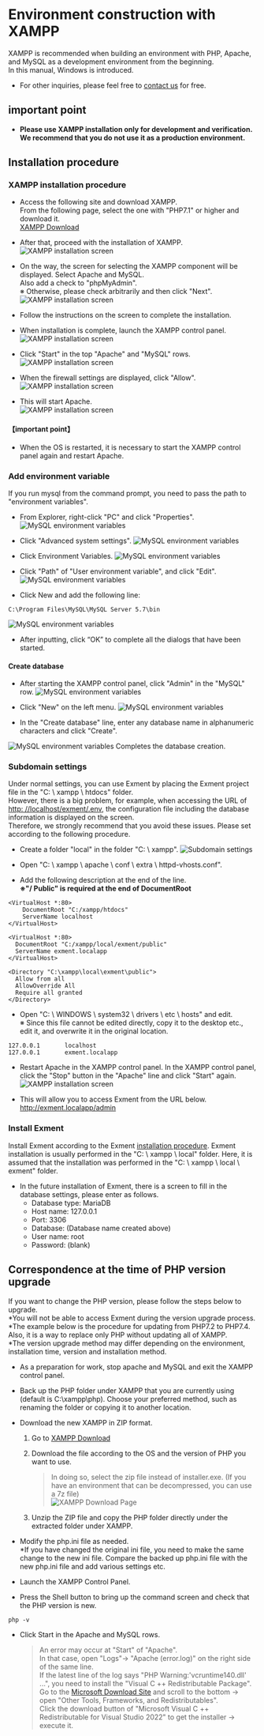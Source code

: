 # Environment construction with XAMPP
XAMPP is recommended when building an environment with PHP, Apache, and MySQL as a development environment from the beginning.  
In this manual, Windows is introduced.  

- For other inquiries, please feel free to [contact us](https://exment.net/inquiry) for free.  

## important point
- **Please use XAMPP installation only for development and verification. We recommend that you do not use it as a production environment.** 

## Installation procedure

### XAMPP installation procedure
- Access the following site and download XAMPP.  
From the following page, select the one with "PHP7.1" or higher and download it.  
[XAMPP Download](https://www.apachefriends.org/jp/download.html)  

- After that, proceed with the installation of XAMPP.  
![XAMPP installation screen](img/xampp/xampp1.png)

- On the way, the screen for selecting the XAMPP component will be displayed. Select Apache and MySQL.  
Also add a check to "phpMyAdmin".  
※ Otherwise, please check arbitrarily and then click "Next".  
![XAMPP installation screen](img/xampp/xampp2.png)

- Follow the instructions on the screen to complete the installation.  

- When installation is complete, launch the XAMPP control panel.  
![XAMPP installation screen](img/xampp/xampp3.png)

- Click "Start" in the top "Apache" and "MySQL" rows.  
![XAMPP installation screen](img/xampp/xampp4.png)

- When the firewall settings are displayed, click "Allow".  
![XAMPP installation screen](img/xampp/xampp5.png)

- This will start Apache.  
![XAMPP installation screen](img/xampp/xampp6.png)

#### 【important point】
- When the OS is restarted, it is necessary to start the XAMPP control panel again and restart Apache.  


### Add environment variable
If you run mysql from the command prompt, you need to pass the path to "environment variables".  

- From Explorer, right-click "PC" and click "Properties".  
![MySQL environment variables](img/xampp/mysql_command1.png)

- Click "Advanced system settings".
![MySQL environment variables](img/xampp/mysql_command2.png)

- Click Environment Variables.
![MySQL environment variables](img/xampp/mysql_command3.png)

- Click "Path" of "User environment variable", and click "Edit".
![MySQL environment variables](img/xampp/mysql_command4.png)

- Click New and add the following line:

~~~
C:\Program Files\MySQL\MySQL Server 5.7\bin  
~~~

![MySQL environment variables](img/xampp/mysql_command5.png)

- After inputting, click “OK” to complete all the dialogs that have been started.

#### Create database
- After starting the XAMPP control panel, click "Admin" in the "MySQL" row.
![MySQL environment variables](img/xampp/phpmyadmin0.png)

- Click "New" on the left menu.
![MySQL environment variables](img/xampp/phpmyadmin1.png)

- In the "Create database" line, enter any database name in alphanumeric characters and click "Create".

![MySQL environment variables](img/xampp/phpmyadmin2.png)
Completes the database creation.


### Subdomain settings
Under normal settings, you can use Exment by placing the Exment project file in the "C: \ xampp \ htdocs" folder.  
However, there is a big problem, for example, when accessing the URL of [http: //localhost/exment/.env](http://localhost/exment/.env), the configuration file including the database information is displayed on the screen.  
Therefore, we strongly recommend that you avoid these issues. Please set according to the following procedure.  

- Create a folder "local" in the folder "C: \ xampp".
![Subdomain settings](img/xampp/subdomain1.png)

- Open "C: \ xampp \ apache \ conf \ extra \ httpd-vhosts.conf".

- Add the following description at the end of the line.  
**※"/ Public" is required at the end of DocumentRoot**  

~~~
<VirtualHost *:80>
    DocumentRoot "C:/xampp/htdocs"
    ServerName localhost
</VirtualHost>

<VirtualHost *:80>
  DocumentRoot "C:/xampp/local/exment/public"
  ServerName exment.localapp
</VirtualHost>

<Directory "C:\xampp\local\exment\public">
  Allow from all
  AllowOverride All
  Require all granted
</Directory>
~~~

- Open "C: \ WINDOWS \ system32 \ drivers \ etc \ hosts" and edit.  
※  Since this file cannot be edited directly, copy it to the desktop etc., edit it, and overwrite it in the original location.  

~~~
127.0.0.1       localhost
127.0.0.1       exment.localapp
~~~

- Restart Apache in the XAMPP control panel. In the XAMPP control panel, click the "Stop" button in the "Apache" line and click "Start" again.  
![XAMPP installation screen](img/xampp/xampp7.png)

- This will allow you to access Exment from the URL below.  
http://exment.localapp/admin

### Install Exment
Install Exment according to the Exment [installation procedure](/quickstart).
Exment installation is usually performed in the "C: \ xampp \ local" folder.
Here, it is assumed that the installation was performed in the "C: \ xampp \ local \ exment" folder.

- In the future installation of Exment, there is a screen to fill in the database settings, please enter as follows.  
    - Database type: MariaDB
    - Host name: 127.0.0.1
    - Port: 3306
    - Database: (Database name created above)
    - User name: root
    - Password: (blank)


## Correspondence at the time of PHP version upgrade
If you want to change the PHP version, please follow the steps below to upgrade.  
*You will not be able to access Exment during the version upgrade process.  
*The example below is the procedure for updating from PHP7.2 to PHP7.4. Also, it is a way to replace only PHP without updating all of XAMPP.  
*The version upgrade method may differ depending on the environment, installation time, version and installation method.  

- As a preparation for work, stop apache and MySQL and exit the XAMPP control panel.  

- Back up the PHP folder under XAMPP that you are currently using (default is C:\xampp\php). Choose your preferred method, such as renaming the folder or copying it to another location.  

- Download the new XAMPP in ZIP format.  

   1. Go to [XAMPP Download](https://www.apachefriends.org/jp/download.html)
   2. Download the file according to the OS and the version of PHP you want to use.  
      > In doing so, select the zip file instead of installer.exe. (If you have an environment that can be decompressed, you can use a 7z file)  
      ![XAMPP Download Page](img/xampp/xampp8.png)

   3. Unzip the ZIP file and copy the PHP folder directly under the extracted folder under XAMPP.  

- Modify the php.ini file as needed.  
*If you have changed the original ini file, you need to make the same change to the new ini file. Compare the backed up php.ini file with the new php.ini file and add various settings etc.  

- Launch the XAMPP Control Panel.  

- Press the Shell button to bring up the command screen and check that the PHP version is new.  

~~~
php -v
~~~

- Click Start in the Apache and MySQL rows.  

   > An error may occur at "Start" of "Apache".  
   In that case, open "Logs"-> "Apache (error.log)" on the right side of the same line.  
   If the latest line of the log says "PHP Warning:'vcruntime140.dll' ...", you need to install the "Visual C ++ Redistributable Package".  
   Go to the [Microsoft Download Site](https://visualstudio.microsoft.com/en/downloads/) and scroll to the bottom → open "Other Tools, Frameworks, and Redistributables".  
   Click the download button of "Microsoft Visual C ++ Redistributable for Visual Studio 2022" to get the installer → execute it.  
